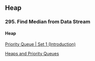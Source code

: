 ## Heap

### 295. Find Median from Data Stream
#### Heap
[Priority Queue | Set 1 (Introduction)](https://www.geeksforgeeks.org/priority-queue-set-1-introduction/)   

[Heaps and Priority Queues](https://www.hackerearth.com/practice/notes/heaps-and-priority-queues/)    



